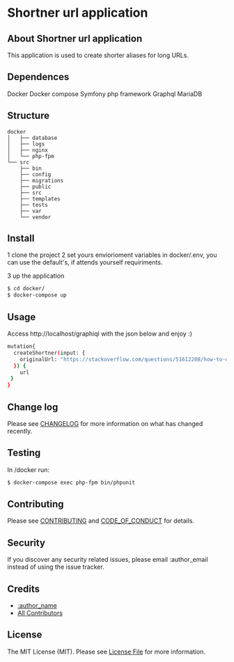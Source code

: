 # Shortner url application

## About Shortner url application

This application is used to create shorter aliases for long URLs.

## Dependences

Docker
Docker compose
Symfony php framework
Graphql 
MariaDB 

## Structure
```
docker
│   ├── database
│   ├── logs
│   ├── nginx
│   └── php-fpm
└── src
    ├── bin
    ├── config
    ├── migrations
    ├── public
    ├── src
    ├── templates
    ├── tests
    ├── var
    └── vendor
```


## Install

1 clone the project
2 set yours enviorioment variables in docker/.env, you can use the default's, if attends yourself requiriments.

3 up the application 
``` bash
$ cd docker/
$ docker-compose up
```

## Usage

Access http://localhost/graphiql
with the json below and enjoy :) 

``` bash
mutation{
  createShortner(input: {
    originalUrl: "https://stackoverflow.com/questions/51612208/how-to-delete-cached-intermediate-docker-images-after-the-cache-gets-invalidated"
  }) {
    url
 } 
}
```

## Change log

Please see [CHANGELOG](CHANGELOG.md) for more information on what has changed recently.

## Testing

In /docker run:

``` bash
$ docker-compose exec php-fpm bin/phpunit
```

## Contributing

Please see [CONTRIBUTING](CONTRIBUTING.md) and [CODE_OF_CONDUCT](CODE_OF_CONDUCT.md) for details.

## Security

If you discover any security related issues, please email :author_email instead of using the issue tracker.

## Credits

- [:author_name][link-author]
- [All Contributors][link-contributors]

## License

The MIT License (MIT). Please see [License File](LICENSE.md) for more information.

[ico-version]: https://img.shields.io/packagist/v/:vendor/:package_name.svg?style=flat-square
[ico-license]: https://img.shields.io/badge/license-MIT-brightgreen.svg?style=flat-square
[ico-travis]: https://img.shields.io/travis/:vendor/:package_name/master.svg?style=flat-square
[ico-scrutinizer]: https://img.shields.io/scrutinizer/coverage/g/:vendor/:package_name.svg?style=flat-square
[ico-code-quality]: https://img.shields.io/scrutinizer/g/:vendor/:package_name.svg?style=flat-square
[ico-downloads]: https://img.shields.io/packagist/dt/:vendor/:package_name.svg?style=flat-square

[link-packagist]: https://packagist.org/packages/:vendor/:package_name
[link-travis]: https://travis-ci.org/:vendor/:package_name
[link-scrutinizer]: https://scrutinizer-ci.com/g/:vendor/:package_name/code-structure
[link-code-quality]: https://scrutinizer-ci.com/g/:vendor/:package_name
[link-downloads]: https://packagist.org/packages/:vendor/:package_name
[link-author]: https://github.com/:author_username
[link-contributors]: ../../contributors
